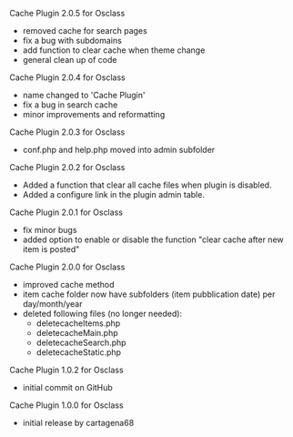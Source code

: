Cache Plugin 2.0.5 for Osclass
 - removed cache for search pages
 - fix a bug with subdomains
 - add function to clear cache when theme change
 - general clean up of code

Cache Plugin 2.0.4 for Osclass
 - name changed to 'Cache Plugin'
 - fix a bug in search cache
 - minor improvements and reformatting

Cache Plugin 2.0.3 for Osclass
- conf.php and help.php moved into admin subfolder

Cache Plugin 2.0.2 for Osclass
- Added a function that clear all cache files when plugin is disabled.
- Added a configure link in the plugin admin table.

Cache Plugin 2.0.1 for Osclass
- fix minor bugs
- added option to enable or disable the function "clear cache after new item is posted"

Cache Plugin 2.0.0 for Osclass
- improved cache method
- item cache folder now have subfolders (item pubblication date) per day/month/year
- deleted following files (no longer needed):
  - deletecacheItems.php
  - deletecacheMain.php
  - deletecacheSearch.php
  - deletecacheStatic.php

Cache Plugin 1.0.2 for Osclass
- initial commit on GitHub

Cache Plugin 1.0.0 for Osclass
- initial release by cartagena68
